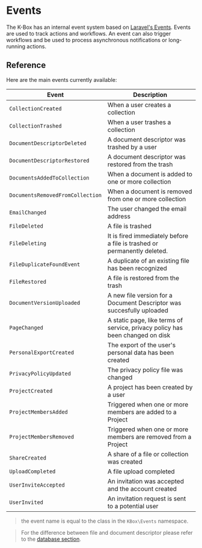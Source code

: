 # Events

The K-Box has an internal event system based on [Laravel's Events](https://laravel.com/docs/events).
Events are used to track actions and workflows. An event can also trigger workflows and be used to process 
asynchronous notifications or long-running actions.


## Reference

Here are the main events currently available:

| Event                        | Description |
| ---------------------------- | ----------- |
| `CollectionCreated`          | When a user creates a collection |
| `CollectionTrashed`          | When a user trashes a collection |
| `DocumentDescriptorDeleted`  | A document descriptor was trashed by a user |
| `DocumentDescriptorRestored` | A document descriptor was restored from the trash |
| `DocumentsAddedToCollection`     | When a document is added to one or more collection |
| `DocumentsRemovedFromCollection` | When a document is removed from one or more collection |
| `EmailChanged`               | The user changed the email address |
| `FileDeleted`                | A file is trashed |
| `FileDeleting`               | It is fired immediately before a file is trashed or permanently deleted. |
| `FileDuplicateFoundEvent`    | A duplicate of an existing file has been recognized |
| `FileRestored`               | A file is restored from the trash |
| `DocumentVersionUploaded`    | A new file version for a Document Descriptor was succesfully uploaded | 
| `PageChanged`                | A static page, like terms of service, privacy policy has been changed on disk |
| `PersonalExportCreated`      | The export of the user's personal data has been created |
| `PrivacyPolicyUpdated`       | The privacy policy file was changed |
| `ProjectCreated`             | A project has been created by a user |
| `ProjectMembersAdded`        | Triggered when one or more members are added to a Project |
| `ProjectMembersRemoved`      | Triggered when one or more members are removed from a Project |
| `ShareCreated`               | A share of a file or collection was created |
| `UploadCompleted`            | A file upload completed |
| `UserInviteAccepted`         | An invitation was accepted and the account created |
| `UserInvited`                | An invitation request is sent to a potential user |


> the event name is equal to the class in the `KBox\Events` namespace.

> For the difference between file and document descriptor please refer to the [database section](./database.md).
